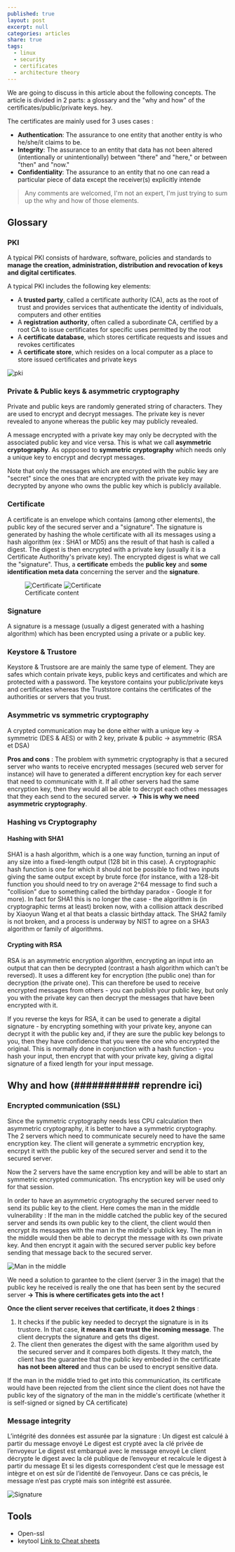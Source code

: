 ```yaml
---
published: true
layout: post
excerpt: null
categories: articles
share: true
tags:
  - linux
  - security
  - certificates
  - architecture theory
---
```

We are going to discuss in this article about the following concepts. The article is divided in 2 parts: a glossary and  the "why and how" of the certificates/public/private keys. hey.

The certificates are mainly used for 3 uses cases : 
- **Authentication**: The assurance to one entity that another entity is who he/she/it claims to be.
- **Integrity**: The assurance to an entity that data has not been altered (intentionally or unintentionally) between "there" and "here," or between "then" and "now."
- **Confidentiality**: The assurance to an entity that no one can read a particular piece of data except the receiver(s) explicitly intende

> Any comments are welcomed, I'm not an expert, I'm just trying to sum up the why and how of those elements.

## Glossary
### PKI
A typical PKI consists of hardware, software, policies and standards to **manage the creation, administration, distribution and revocation of keys and digital certificates**. 

A typical PKI includes the following key elements:

- A **trusted party**, called a certificate authority (CA), acts as the root of trust and provides services that authenticate the identity of individuals, computers and other entities
- A **registration authority**, often called a subordinate CA, certified by a root CA to issue certificates for specific uses permitted by the root
- A **certificate database**, which stores certificate requests and issues and revokes certificates
- A **certificate store**, which resides on a local computer as a place to store issued certificates and private keys

![pki]({{site.baseurl}}/images/pki.jpg)

### Private & Public keys & asymmetric cryptography
Private and public keys are randomly generated string of characters. They are used to encrypt and decrypt messages. The private key is never revealed to anyone whereas the public key may publicly revealed. 

A message encrypted with a private key may only be decrypted with the associated public key and vice versa. This is what we call **asymmetric cryptography**. As oppposed to **symmetric cryptography** which needs only a unique key to encrypt and decrypt messages.

Note that only the messages which are encrypted with the public key are "secret" since the ones that are encrypted with the private key may decrypted by anyone who owns the public key which is publicly available.

### Certificate 
A certificate is an envelope which contains (among other elements), the public key of the secured server and a "signature". The signature is generated by hashing the whole certificate with all its messages using a hash algorithm (ex : SHA1 or MD5) ans the result of that hash is called  a digest. The digest is then encrypted with a private key (usually it is a Certificate Authorithy's private key). The encrypted digest is what we call the "signature". Thus, a **certificate** embeds the **public key** and **some identification meta data** concerning the server and the **signature**.

<figure class="half">
	<img src="/images/Certificate_2.gif" alt="Certificate">
	<img src="/images/Certificate_1.gif" alt="Certificate">
	<figcaption>Certificate content</figcaption>
</figure>

### Signature
A signature is a message (usually a digest generated with a hashing algorithm) which has been encrypted using a private or a public key.

### Keystore & Trustore
Keystore & Trustsore are are mainly the same type of element. They are safes which contain private keys, public keys and certificates and which are protected with a password. The keystore contains your public/private keys and certificates whereas the Truststore contains the certificates of the authorities or servers that you trust.

### Asymmetric vs symmetric cryptography
A crypted communication may be done either with a unique key -> symmetric (DES & AES) or with 2 key, private & public -> asymmetric (RSA et DSA)  

**Pros and cons** : The problem with symmetric cryptography is that a secured server who wants to receive encrypted messages (secured web server for instance) will have to generated a different encryption key for each server that need to communicate with it. If all other servers had the same encryption key, then they would all be able to decrypt each othes messages that they each send to the secured server. **-> This is why we need asymmetric cryptography**.

### Hashing vs Cryptography

#### Hashing with SHA1
SHA1 is a hash algorithm, which is a one way function, turning an input of any size into a fixed-length output (128 bit in this case). A cryptographic hash function is one for which it should not be possible to find two inputs giving the same output except by brute force (for instance, with a 128-bit function you should need to try on average 2^64 message to find such a "collision" due to something called the birthday paradox - Google it for more).
In fact for SHA1 this is no longer the case - the algorithm is (in cryptographic terms at least) broken now, with a collision attack described by Xiaoyun Wang et al that beats a classic birthday attack. The SHA2 family is not broken, and a process is underway by NIST to agree on a SHA3 algorithm or family of algorithms.

#### Crypting with RSA
RSA is an asymmetric encryption algorithm, encrypting an input into an output that can then be decrypted (contrast a hash algorithm which can't be reversed). It uses a different key for encryption (the public one) than for decryption (the private one). This can therefore be used to receive encrypted messages from others - you can publish your public key, but only you with the private key can then decrypt the messages that have been encrypted with it.

If you reverse the keys for RSA, it can be used to generate a digital signature - by encrypting something with your private key, anyone can decrypt it with the public key and, if they are sure the public key belongs to you, then they have confidence that you were the one who encrypted the original. This is normally done in conjunction with a hash function - you hash your input, then encrypt that with your private key, giving a digital signature of a fixed length for your input message.



## Why and how  (########### reprendre ici)
### Encrypted communication (SSL)

Since the symmetric cryptography needs less CPU calculation then asymmetric cryptography, it is better to have a symmetric cryptography.  The 2 servers which need to communicate securely need to have the same encryption key. The client will generate a symmetric encryption key, encrpyt it with the public key of the secured server and send it to the secured server. 

Now the 2 servers have the same encryption key and will be able to start an symmetric encrypted communication. Ths encryption key will be used only for that session.

In order to have an asymmetric cryptography the secured server need to send its public key to the client. Here comes the man in the middle vulnerability : If the man in the middle catched the public key of the secured server and sends its own public key to the client, the client would then encrypt its messages with the man in the middle's publick key. The man in the middle would then be able to decrypt the message with its own private key. And then encrypt it again with the secured server public key before sending that message back to the secured server. 

![Man in the middle]({{site.baseurl}}/images/man-in-the-middle.jpg)

We need a solution to garantee to the client (server 3 in the image) that the public key he received is really the one that has been sent by the secured server **-> This is where certificates gets into the act !**

**Once the client server receives that certificate, it does 2 things** :
1. It checks if the public key needed to decrypt the signature is in its trustore. In that case, **it means it can trust the incoming message**. The client decrypts the signature and gets ths digest. 
2. The client then generates the digest with the same algorithm used by the secured server and it compares both digests. It they match, the client has the guarantee that the public key embeded in the certificate **has not been altered** and thus can be used to encrypt sensitive data. 

If the man in the middle tried to get into this communication, its certificate would have been rejected from the client since the client does not have the public key of the signatory of the man in the middle's certificate (whether it is self-signed or signed by CA certificate) 
 
### Message integrity
L’intégrité des données est assurée par la signature : 
Un digest est calculé à partir du message envoyé
Le digest est crypté avec la clé privée de l’envoyeur
Le digest est embarqué avec le message envoyé
Le client décrypte le digest avec la clé publique de l’envoyeur et recalcule le digest à partir du message
Et si les digests correspondent c’est que le message est intègre et on est sûr de l’identité de l’envoyeur.
Dans ce cas précis, le message n’est pas crypté mais son intégrité est assurée.

![Signature]({{site.baseurl}}/images/Signature.gif)



 
 ## Tools 
- Open-ssl
- keytool
[Link to Cheat sheets]({{site.baseurl}}/articles/2017-02-28-keytool-openssl-cheat-sheet)
